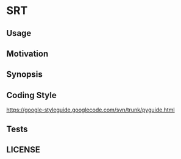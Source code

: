 # SRT

## Usage

## Motivation

## Synopsis

## Coding Style

https://google-styleguide.googlecode.com/svn/trunk/pyguide.html

## Tests

## LICENSE
